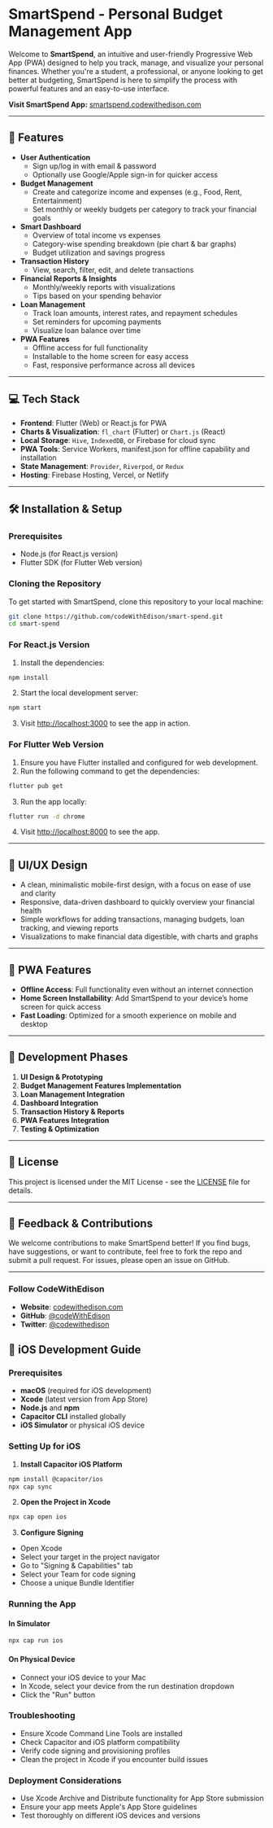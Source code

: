 # **SmartSpend - Personal Budget Management App**

Welcome to **SmartSpend**, an intuitive and user-friendly Progressive Web App (PWA) designed to help you track, manage, and visualize your personal finances. Whether you're a student, a professional, or anyone looking to get better at budgeting, SmartSpend is here to simplify the process with powerful features and an easy-to-use interface.

**Visit SmartSpend App:** [smartspend.codewithedison.com](https://smartspend.codewithedison.com/)

---

## 🚀 **Features**

- **User Authentication**
  - Sign up/log in with email & password
  - Optionally use Google/Apple sign-in for quicker access
- **Budget Management**
  - Create and categorize income and expenses (e.g., Food, Rent, Entertainment)
  - Set monthly or weekly budgets per category to track your financial goals
- **Smart Dashboard**
  - Overview of total income vs expenses
  - Category-wise spending breakdown (pie chart & bar graphs)
  - Budget utilization and savings progress
- **Transaction History**
  - View, search, filter, edit, and delete transactions
- **Financial Reports & Insights**
  - Monthly/weekly reports with visualizations
  - Tips based on your spending behavior
- **Loan Management**
  - Track loan amounts, interest rates, and repayment schedules
  - Set reminders for upcoming payments
  - Visualize loan balance over time
- **PWA Features**
  - Offline access for full functionality
  - Installable to the home screen for easy access
  - Fast, responsive performance across all devices

---

## 💻 **Tech Stack**

- **Frontend**: Flutter (Web) or React.js for PWA
- **Charts & Visualization**: `fl_chart` (Flutter) or `Chart.js` (React)
- **Local Storage**: `Hive`, `IndexedDB`, or Firebase for cloud sync
- **PWA Tools**: Service Workers, manifest.json for offline capability and installation
- **State Management**: `Provider`, `Riverpod`, or `Redux`
- **Hosting**: Firebase Hosting, Vercel, or Netlify

---

## 🛠 **Installation & Setup**

### **Prerequisites**

- Node.js (for React.js version)
- Flutter SDK (for Flutter Web version)

### **Cloning the Repository**

To get started with SmartSpend, clone this repository to your local machine:

```bash
git clone https://github.com/codeWithEdison/smart-spend.git
cd smart-spend
```

### **For React.js Version**

1. Install the dependencies:

```bash
npm install
```

2. Start the local development server:

```bash
npm start
```

3. Visit [http://localhost:3000](http://localhost:3000) to see the app in action.

### **For Flutter Web Version**

1. Ensure you have Flutter installed and configured for web development.
2. Run the following command to get the dependencies:

```bash
flutter pub get
```

3. Run the app locally:

```bash
flutter run -d chrome
```

4. Visit [http://localhost:8000](http://localhost:8000) to see the app.

---

## 🎨 **UI/UX Design**

- A clean, minimalistic mobile-first design, with a focus on ease of use and clarity
- Responsive, data-driven dashboard to quickly overview your financial health
- Simple workflows for adding transactions, managing budgets, loan tracking, and viewing reports
- Visualizations to make financial data digestible, with charts and graphs

---

## 🔄 **PWA Features**

- **Offline Access**: Full functionality even without an internet connection
- **Home Screen Installability**: Add SmartSpend to your device’s home screen for quick access
- **Fast Loading**: Optimized for a smooth experience on mobile and desktop

---

## 🤖 **Development Phases**

1. **UI Design & Prototyping**
2. **Budget Management Features Implementation**
3. **Loan Management Integration**
4. **Dashboard Integration**
5. **Transaction History & Reports**
6. **PWA Features Integration**
7. **Testing & Optimization**

---

## 📝 **License**

This project is licensed under the MIT License - see the [LICENSE](LICENSE) file for details.

---

## 💬 **Feedback & Contributions**

We welcome contributions to make SmartSpend better! If you find bugs, have suggestions, or want to contribute, feel free to fork the repo and submit a pull request. For issues, please open an issue on GitHub.

---

### **Follow CodeWithEdison**
- **Website**: [codewithedison.com](https://codewithedison.com/)
- **GitHub**: [@codeWithEdison](https://github.com/codeWithEdison)
- **Twitter**: [@codewithedison](https://twitter.com/codewithedison)

## 🚀 **iOS Development Guide**

### **Prerequisites**

- **macOS** (required for iOS development)
- **Xcode** (latest version from App Store)
- **Node.js** and **npm**
- **Capacitor CLI** installed globally
- **iOS Simulator** or physical iOS device

### **Setting Up for iOS**

1. **Install Capacitor iOS Platform**
```bash
npm install @capacitor/ios
npx cap sync
```

2. **Open the Project in Xcode**
```bash
npx cap open ios
```

3. **Configure Signing**
- Open Xcode
- Select your target in the project navigator
- Go to "Signing & Capabilities" tab
- Select your Team for code signing
- Choose a unique Bundle Identifier

### **Running the App**

#### **In Simulator**
```bash
npx cap run ios
```

#### **On Physical Device**
- Connect your iOS device to your Mac
- In Xcode, select your device from the run destination dropdown
- Click the "Run" button

### **Troubleshooting**

- Ensure Xcode Command Line Tools are installed
- Check Capacitor and iOS platform compatibility
- Verify code signing and provisioning profiles
- Clean the project in Xcode if you encounter build issues

### **Deployment Considerations**

- Use Xcode Archive and Distribute functionality for App Store submission
- Ensure your app meets Apple's App Store guidelines
- Test thoroughly on different iOS devices and versions
